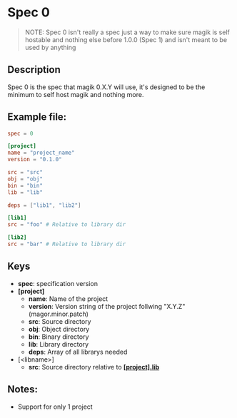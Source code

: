 # Spec 0
> NOTE: Spec 0 isn't really a spec just a way to make sure magik is self hostable and nothing else before 1.0.0 (Spec 1) and isn't meant to be used by anything

## Description
Spec 0 is the spec that magik 0.X.Y will use, it's designed to be the minimum to self host magik and nothing more.

## Example file:
```toml
spec = 0

[project]
name = "project_name"
version = "0.1.0"

src = "src"
obj = "obj"
bin = "bin"
lib = "lib"

deps = ["lib1", "lib2"]

[lib1]
src = "foo" # Relative to library dir

[lib2]
src = "bar" # Relative to library dir
```

## Keys
- **spec**: specification version
- **[project]**
  - **name**: Name of the project
  - **version**: Version string of the project follwing "X.Y.Z" (magor.minor.patch)
  - **src**: Source directory
  - **obj**: Object directory
  - **bin**: Binary directory
  - <a name="project_lib">**lib**: Library directory</a>
  - **deps**: Array of all librarys needed
- [\<libname>]
  - **src**: Source directory relative to [**[project].lib**](#project_lib)

## Notes:
- Support for only 1 project